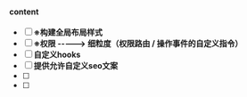 #### content

- [ ] **※构建全局布局样式**
- [ ] **※权限 -----> 细粒度（权限路由 / 操作事件的自定义指令）**
- [ ] **自定义hooks**
- [ ] **提供允许自定义seo文案**
- [ ] 
- [ ] 

